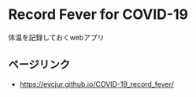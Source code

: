 # Record Fever for COVID-19
体温を記録しておくwebアプリ

## ページリンク
- https://eycjur.github.io/COVID-19_record_fever/
